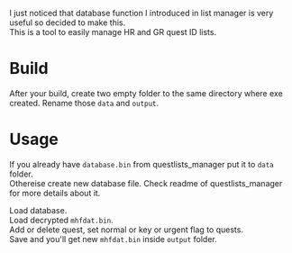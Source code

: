 I just noticed that database function I introduced in list manager is very useful so decided to make this.  
This is a tool to easily manage HR and GR quest ID lists.

# Build
After your build, create two empty folder to the same directory where exe created. Rename those `data` and `output`.

# Usage
If you already have `database.bin` from questlists_manager put it to `data` folder.  
Othereise create new database file. Check readme of questlists_manager for more details about it.  

Load database.  
Load decrypted `mhfdat.bin`.  
Add or delete quest, set normal or key or urgent flag to quests.  
Save and you'll get new `mhfdat.bin` inside `output` folder.
